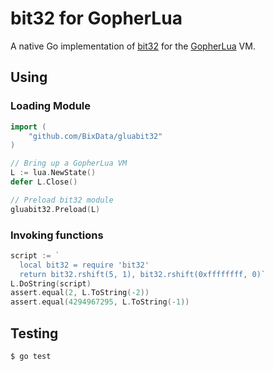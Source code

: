 # bit32 for GopherLua

A native Go implementation of [bit32](https://luarocks.org/modules/siffiejoe/bit32) for the [GopherLua](https://github.com/yuin/gopher-lua) VM.

## Using

### Loading Module

```go
import (
	"github.com/BixData/gluabit32"
)

// Bring up a GopherLua VM
L := lua.NewState()
defer L.Close()

// Preload bit32 module
gluabit32.Preload(L)
```

### Invoking functions

```go
script := `
  local bit32 = require 'bit32'
  return bit32.rshift(5, 1), bit32.rshift(0xffffffff, 0)`
L.DoString(script)
assert.equal(2, L.ToString(-2))
assert.equal(4294967295, L.ToString(-1))
```

## Testing

```bash
$ go test
```
